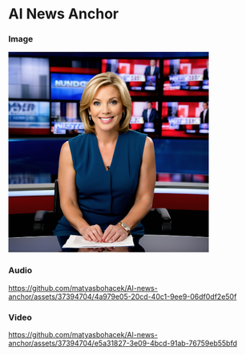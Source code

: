 # AI News Anchor

### Image

<img src='image.png' width="400">

### Audio

https://github.com/matyasbohacek/AI-news-anchor/assets/37394704/4a979e05-20cd-40c1-9ee9-06df0df2e50f

### Video

https://github.com/matyasbohacek/AI-news-anchor/assets/37394704/e5a31827-3e09-4bcd-91ab-76759eb55bfd
